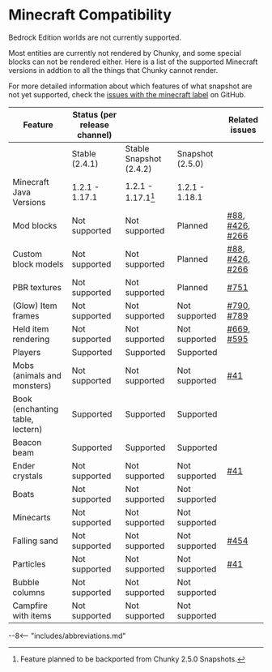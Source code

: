 # Minecraft Compatibility

Bedrock Edition worlds are not currently supported.

Most entities are currently not rendered by Chunky, and some special blocks can not be rendered either. Here is a list of the supported Minecraft versions in addtion to all the things that Chunky cannot render.

For more detailed information about which features of what snapshot are not yet supported, check the [issues with the minecraft label](https://github.com/chunky-dev/chunky/issues?q=is%3Aissue+is%3Aopen+label%3Aminecraft) on GitHub.

| Feature | Status (per release channel) |  |  | Related issues |
|---|---|---|---|---|
|  | Stable (2.4.1) | Stable Snapshot (2.4.2) | Snapshot (2.5.0) |  |
| Minecraft Java Versions | 1.2.1 - 1.17.1 | 1.2.1 - 1.17.1[^1] | 1.2.1 - 1.18.1 |  |
| Mod blocks | Not supported | Not supported | Planned | [#88](https://github.com/chunky-dev/chunky/issues/88), [#426](https://github.com/chunky-dev/chunky/issues/426), [#266](https://github.com/chunky-dev/chunky/issues/266) |
| Custom block models | Not supported | Not supported | Planned | [#88](https://github.com/chunky-dev/chunky/issues/88), [#426](https://github.com/chunky-dev/chunky/issues/426), [#266](https://github.com/chunky-dev/chunky/issues/266) |
| PBR textures | Not supported | Not supported | Planned | [#751](https://github.com/chunky-dev/chunky/issues/751) |
| (Glow) Item frames | Not supported | Not supported | Not supported | [#790](https://github.com/chunky-dev/chunky/issues/790), [#789](https://github.com/chunky-dev/chunky/issues/789) |
| Held item rendering | Not supported | Not supported | Not supported | [#669](https://github.com/chunky-dev/chunky/issues/669), [#595](https://github.com/chunky-dev/chunky/issues/595) |
| Players | Supported | Supported | Supported |  |
| Mobs (animals and monsters) | Not supported | Not supported | Not supported | [#41](https://github.com/chunky-dev/chunky/issues/41) |
| Book (enchanting table, lectern) | Supported | Supported | Supported |  |
| Beacon beam | Supported | Supported | Supported |  |
| Ender crystals | Not supported | Not supported | Not supported | [#41](https://github.com/chunky-dev/chunky/issues/41) |
| Boats | Not supported | Not supported | Not supported |  |
| Minecarts | Not supported | Not supported | Not supported |  |
| Falling sand | Not supported | Not supported | Not supported | [#454](https://github.com/chunky-dev/chunky/issues/454) |
| Particles | Not supported | Not supported | Not supported | [#41](https://github.com/chunky-dev/chunky/issues/41) |
| Bubble columns | Not supported | Not supported | Not supported |  |
| Campfire with items | Not supported | Not supported | Not supported |  |

[^1]: Feature planned to be backported from Chunky 2.5.0 Snapshots.

--8<-- "includes/abbreviations.md"

